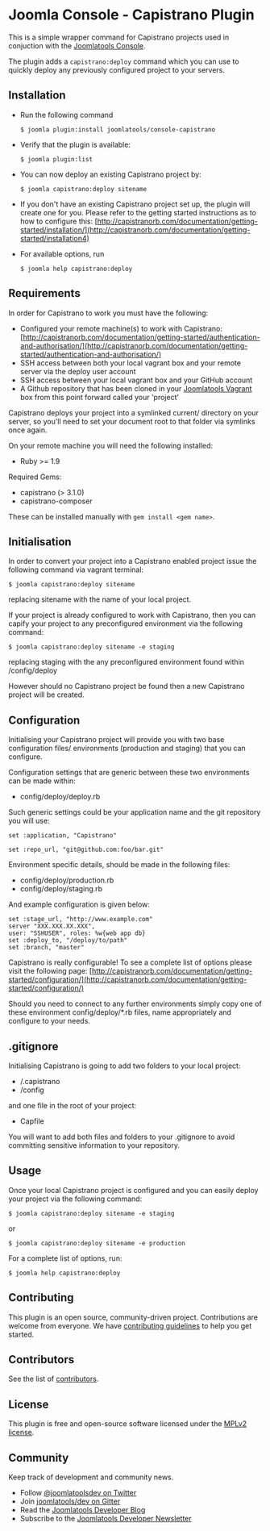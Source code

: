 Joomla Console - Capistrano Plugin
===============================

This is a simple wrapper command for Capistrano projects used in conjuction with the [Joomlatools Console](https://www.joomlatools.com/developer/tools/console/).

The plugin adds a `capistrano:deploy` command which you can use to
quickly deploy any previously configured project to your servers.

Installation
------------

* Run the following command

	`$ joomla plugin:install joomlatools/console-capistrano`

* Verify that the plugin is available:

	`$ joomla plugin:list`

* You can now deploy an existing Capistrano project by:

	`$ joomla capistrano:deploy sitename`

* If you don't have an existing Capistrano project set up, the plugin will create one for you. Please refer to the getting started instructions as to how to configure this:
[http://capistranorb.com/documentation/getting-started/installation/](http://capistranorb.com/documentation/getting-started/installation4)

* For available options, run

   `$ joomla help capistrano:deploy`

Requirements
------------

In order for Capistrano to work you must have the following:

* Configured your remote machine(s) to work with Capistrano: [http://capistranorb.com/documentation/getting-started/authentication-and-authorisation/](http://capistranorb.com/documentation/getting-started/authentication-and-authorisation/)
* SSH access between both your local vagrant box and your remote server via the deploy user account
* SSH access between your local vagrant box and your GitHub account
* A Github repository that has been cloned in your [Joomlatools Vagrant](https://www.joomlatools.com/developer/tools/vagrant/) box from this point forward called your 'project'

Capistrano deploys your project into a symlinked current/ directory on your server, so you'll need to set your document root to that folder via symlinks once again.

On your remote machine you will need the following installed:

* Ruby >= 1.9

Required Gems:

* capistrano (> 3.1.0)
* capistrano-composer

These can be installed manually with `gem install <gem name>`.

Initialisation
--------------

In order to convert your project into a Capistrano enabled project issue the following command via vagrant terminal:

`$ joomla capistrano:deploy sitename`

replacing sitename with the name of your local project.

If your project is already configured to work with Capistrano, then you can capify your project to any preconfigured environment via the following command:

`$ joomla capistrano:deploy sitename -e staging`

replacing staging with the any preconfigured environment found within /config/deploy

However should no Capistrano project be found then a new Capistrano project will be created.

Configuration
-------------

Initialising your Capistrano project will provide you with two base configuration files/ environments (production and staging) that you can configure.

Configuration settings that are generic between these two environments can be made within:

* config/deploy/deploy.rb

Such generic settings could be your application name and the git repository you will use:

```
set :application, "Capistrano"

set :repo_url, "git@github.com:foo/bar.git"
```

Environment specific details, should be made in the following files:

* config/deploy/production.rb
* config/deploy/staging.rb

And example configuration is given below:

```
set :stage_url, "http://www.example.com"
server "XXX.XXX.XX.XXX",
user: "SSHUSER", roles: %w{web app db}
set :deploy_to, "/deploy/to/path"
set :branch, "master"
```

Capistrano is really configurable! To see a complete list of options please visit the following page:
[http://capistranorb.com/documentation/getting-started/configuration/](http://capistranorb.com/documentation/getting-started/configuration/)

Should you need to connect to any further environments simply copy one of these environment config/deploy/*.rb files, name appropriately and configure to your needs.

.gitignore
----------

Initialising Capistrano is going to add two folders to your local project:

* /.capistrano
* /config

and one file in the root of your project:

* Capfile

You will want to add both files and folders to your .gitignore to avoid committing sensitive information to your repository.

Usage
-----

Once your local Capistrano project is configured and you can easily deploy your project via the following command:

`$ joomla capistrano:deploy sitename -e staging`

or

`$ joomla capistrano:deploy sitename -e production`

For a complete list of options, run:

`$ joomla help capistrano:deploy`

## Contributing

This plugin is an open source, community-driven project. Contributions are welcome from everyone. We have [contributing guidelines](CONTRIBUTING.md) to help you get started.

## Contributors

See the list of [contributors](https://github.com/joomlatools/joomlatools-console-capistrano/contributors).

## License

This plugin is free and open-source software licensed under the [MPLv2 license](LICENSE.txt).

## Community

Keep track of development and community news.

* Follow [@joomlatoolsdev on Twitter](https://twitter.com/joomlatoolsdev)
* Join [joomlatools/dev on Gitter](http://gitter.im/joomlatools/dev)
* Read the [Joomlatools Developer Blog](https://www.joomlatools.com/developer/blog/)
* Subscribe to the [Joomlatools Developer Newsletter](https://www.joomlatools.com/developer/newsletter/)
